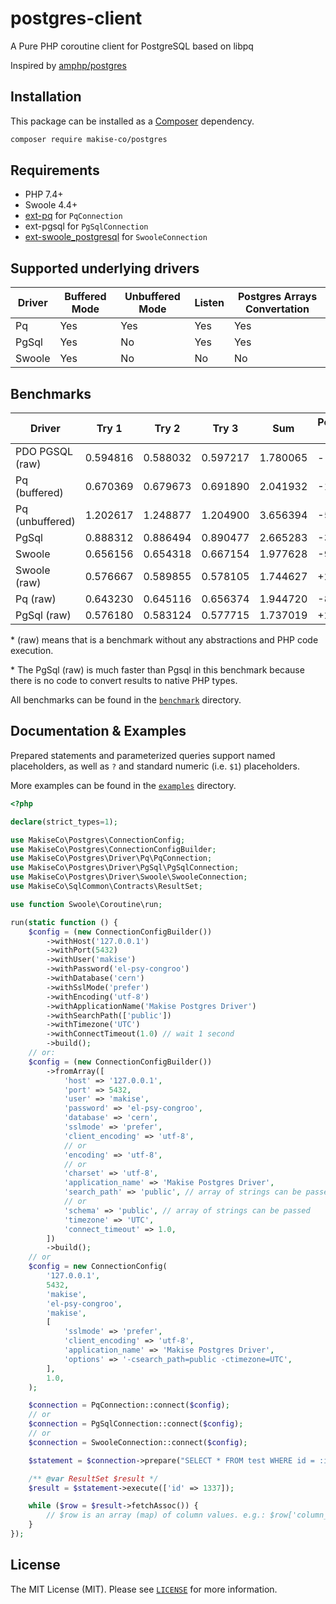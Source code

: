 # postgres-client
A Pure PHP coroutine client for PostgreSQL based on libpq

Inspired by [amphp/postgres](https://github.com/amphp/postgres)

## Installation

This package can be installed as a [Composer](https://getcomposer.org/) dependency.

```bash
composer require makise-co/postgres
```

## Requirements

- PHP 7.4+
- Swoole 4.4+
- [ext-pq](https://pecl.php.net/package/pq) for `PqConnection`
- ext-pgsql for `PgSqlConnection`
- [ext-swoole_postgresql](https://github.com/swoole/ext-postgresql) for `SwooleConnection`

## Supported underlying drivers

| Driver 	| Buffered Mode 	| Unbuffered Mode 	| Listen 	| Postgres Arrays Convertation 	|
|--------	|---------------	|-----------------	|--------	|------------------------------	|
| Pq     	| Yes           	| Yes             	| Yes    	| Yes                          	|
| PgSql  	| Yes           	| No              	| Yes    	| Yes                          	|
| Swoole 	| Yes           	| No              	| No     	| No                           	|

## Benchmarks

| Driver          	| Try 1    	| Try 2    	| Try 3    	| Sum      	| Performance vs PDO 	|
|-----------------	|----------	|----------	|----------	|----------	|--------------------	|
| PDO PGSQL (raw)  	| 0.594816 	| 0.588032 	| 0.597217 	| 1.780065 	| -                  	|
| Pq (buffered)   	| 0.670369 	| 0.679673 	| 0.691890 	| 2.041932 	| -12.8245%          	|
| Pq (unbuffered) 	| 1.202617 	| 1.248877 	| 1.204900 	| 3.656394 	| -51.3164%          	|
| PgSql           	| 0.888312 	| 0.886494 	| 0.890477 	| 2.665283 	| -33.2129%          	|
| Swoole          	| 0.656156 	| 0.654318 	| 0.667154 	| 1.977628 	| -9.9899%           	|
| Swoole (raw)    	| 0.576667 	| 0.589855 	| 0.578105 	| 1.744627 	| +2.0313%           	|
| Pq (raw)        	| 0.643230 	| 0.645116 	| 0.656374 	| 1.944720 	| -8.4668%           	|
| PgSql (raw)     	| 0.576180 	| 0.583124 	| 0.577715 	| 1.737019 	| +2.4782%           	|

\* (raw) means that is a benchmark without any abstractions and PHP code execution.

\* The PgSql (raw) is much faster than Pgsql in this benchmark because there is no code to convert results to native PHP types.

All benchmarks can be found in the [`benchmark`](benchmark) directory.


## Documentation & Examples

Prepared statements and parameterized queries support named placeholders, as well as `?` and standard numeric (i.e. `$1`) placeholders.

More examples can be found in the [`examples`](examples) directory.

```php
<?php

declare(strict_types=1);

use MakiseCo\Postgres\ConnectionConfig;
use MakiseCo\Postgres\ConnectionConfigBuilder;
use MakiseCo\Postgres\Driver\Pq\PqConnection;
use MakiseCo\Postgres\Driver\PgSql\PgSqlConnection;
use MakiseCo\Postgres\Driver\Swoole\SwooleConnection;
use MakiseCo\SqlCommon\Contracts\ResultSet;

use function Swoole\Coroutine\run;

run(static function () {
    $config = (new ConnectionConfigBuilder())
        ->withHost('127.0.0.1')
        ->withPort(5432)
        ->withUser('makise')
        ->withPassword('el-psy-congroo')
        ->withDatabase('cern')
        ->withSslMode('prefer')
        ->withEncoding('utf-8')
        ->withApplicationName('Makise Postgres Driver')
        ->withSearchPath(['public'])
        ->withTimezone('UTC')
        ->withConnectTimeout(1.0) // wait 1 second
        ->build();
    // or:
    $config = (new ConnectionConfigBuilder())
        ->fromArray([
            'host' => '127.0.0.1',
            'port' => 5432,
            'user' => 'makise',
            'password' => 'el-psy-congroo',
            'database' => 'cern',
            'sslmode' => 'prefer',
            'client_encoding' => 'utf-8',
            // or
            'encoding' => 'utf-8',
            // or
            'charset' => 'utf-8',
            'application_name' => 'Makise Postgres Driver',
            'search_path' => 'public', // array of strings can be passed
            // or
            'schema' => 'public', // array of strings can be passed
            'timezone' => 'UTC',
            'connect_timeout' => 1.0,
        ])
        ->build();
    // or
    $config = new ConnectionConfig(
        '127.0.0.1',
        5432,
        'makise',
        'el-psy-congroo',
        'makise',
        [
            'sslmode' => 'prefer',
            'client_encoding' => 'utf-8',
            'application_name' => 'Makise Postgres Driver',
            'options' => '-csearch_path=public -ctimezone=UTC',
        ],
        1.0,
    );

    $connection = PqConnection::connect($config);
    // or
    $connection = PgSqlConnection::connect($config);
    // or
    $connection = SwooleConnection::connect($config);

    $statement = $connection->prepare("SELECT * FROM test WHERE id = :id");

    /** @var ResultSet $result */
    $result = $statement->execute(['id' => 1337]);

    while ($row = $result->fetchAssoc()) {
        // $row is an array (map) of column values. e.g.: $row['column_name']
    }
});
```

## License

The MIT License (MIT). Please see [`LICENSE`](./LICENSE) for more information.
